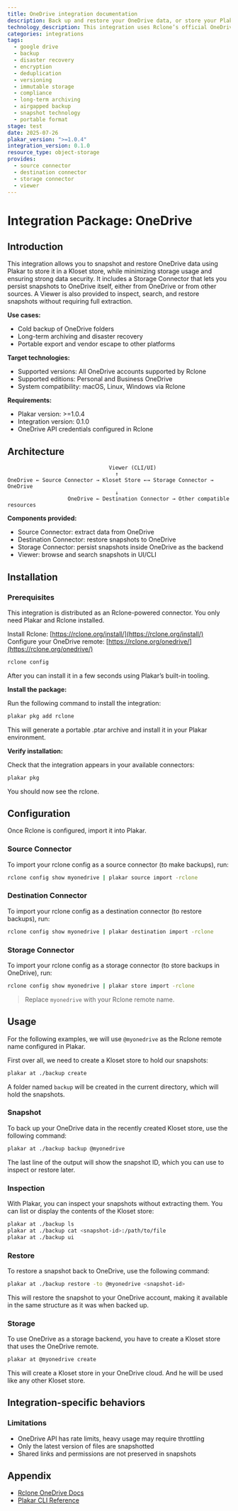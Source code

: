 ```yaml
---
title: OneDrive integration documentation
description: Back up and restore your OneDrive data, or store your Plakar backups on OneDrive, using the Rclone integration.
technology_description: This integration uses Rclone’s official OneDrive remote to connect Plakar to your OneDrive account securely and efficiently.
categories: integrations
tags:
  - google drive
  - backup
  - disaster recovery
  - encryption
  - deduplication
  - versioning
  - immutable storage
  - compliance
  - long-term archiving
  - airgapped backup
  - snapshot technology
  - portable format
stage: test
date: 2025-07-26
plakar_version: ">=1.0.4"
integration_version: 0.1.0
resource_type: object-storage
provides:
  - source connector
  - destination connector
  - storage connector
  - viewer
---
```


# Integration Package: OneDrive

## Introduction

This integration allows you to snapshot and restore OneDrive data using Plakar to store it in a Kloset store, while minimizing storage usage and ensuring strong data security.
It includes a Storage Connector that lets you persist snapshots to OneDrive itself, either from OneDrive or from other sources.
A Viewer is also provided to inspect, search, and restore snapshots without requiring full extraction.

**Use cases:**

* Cold backup of OneDrive folders
* Long-term archiving and disaster recovery
* Portable export and vendor escape to other platforms

**Target technologies:**

* Supported versions: All OneDrive accounts supported by Rclone
* Supported editions: Personal and Business OneDrive
* System compatibility: macOS, Linux, Windows via Rclone

**Requirements:**

* Plakar version: >=1.0.4
* Integration version: 0.1.0
* OneDrive API credentials configured in Rclone

## Architecture

```
                                Viewer (CLI/UI)
                                  ↑
OneDrive ← Source Connector → Kloset Store ←→ Storage Connector → OneDrive
                                  ↓
                   OneDrive ← Destination Connector → Other compatible resources
```

**Components provided:**

* Source Connector: extract data from OneDrive
* Destination Connector: restore snapshots to OneDrive
* Storage Connector: persist snapshots inside OneDrive as the backend
* Viewer: browse and search snapshots in UI/CLI

## Installation

### Prerequisites 

This integration is distributed as an Rclone-powered connector.
You only need Plakar and Rclone installed.

Install Rclone: [https://rclone.org/install/](https://rclone.org/install/)
Configure your OneDrive remote: [https://rclone.org/onedrive/](https://rclone.org/onedrive/)

```bash
rclone config
```

After you can install it in a few seconds using Plakar’s built-in tooling.

**Install the package:**

Run the following command to install the integration:

```bash
plakar pkg add rclone
```

This will generate a portable .ptar archive and install it in your Plakar environment.

**Verify installation:**

Check that the integration appears in your available connectors:

```bash
plakar pkg
```

You should now see the rclone.

## Configuration

Once Rclone is configured, import it into Plakar.

### Source Connector

To import your rclone config as a source connector (to make backups), run:

```bash
rclone config show myonedrive | plakar source import -rclone
```

### Destination Connector

To import your rclone config as a destination connector (to restore backups), run:

```bash
rclone config show myonedrive | plakar destination import -rclone
```

### Storage Connector

To import your rclone config as a storage connector (to store backups in OneDrive), run:

```bash
rclone config show myonedrive | plakar store import -rclone
```

> Replace `myonedrive` with your Rclone remote name.

## Usage

For the following examples, we will use `@myonedrive` as the Rclone remote name configured in Plakar.

First over all, we need to create a Kloset store to hold our snapshots:

```bash
plakar at ./backup create
```

A folder named `backup` will be created in the current directory, which will hold the snapshots.

### Snapshot

To back up your OneDrive data in the recently created Kloset store, use the following command:

```bash
plakar at ./backup backup @myonedrive
```

The last line of the output will show the snapshot ID, which you can use to inspect or restore later.

### Inspection

With Plakar, you can inspect your snapshots without extracting them.
You can list or display the contents of the Kloset store:

```bash
plakar at ./backup ls
plakar at ./backup cat <snapshot-id>:/path/to/file
plakar at ./backup ui
```

### Restore

To restore a snapshot back to OneDrive, use the following command:

```bash
plakar at ./backup restore -to @myonedrive <snapshot-id>
```

This will restore the snapshot to your OneDrive account, making it available in the same structure as it was when backed up.

### Storage

To use OneDrive as a storage backend, you have to create a Kloset store that uses the OneDrive remote.

```bash
plakar at @myonedrive create
```

This will create a Kloset store in your OneDrive cloud. And he will be used like any other Kloset store.

## Integration-specific behaviors

### Limitations

* OneDrive API has rate limits, heavy usage may require throttling
* Only the latest version of files are snapshotted
* Shared links and permissions are not preserved in snapshots

## Appendix

* [Rclone OneDrive Docs](https://rclone.org/onedrive/)
* [Plakar CLI Reference](/docs/main)
